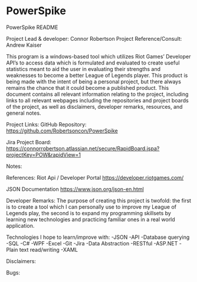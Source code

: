 # PowerSpike
PowerSpike README

Project Lead & developer: Connor Robertson
Project Reference/Consult: Andrew Kaiser

This program is a windows-based tool which utilizes Riot Games’ Developer API’s to access data which is formulated and evaluated to create useful statistics meant to aid the user in evaluating their strengths and weaknesses to become a better League of Legends player.  This product is being made with the intent of being a personal project, but there always remains the chance that it could become a published product.  This document contains all relevant information relating to the project, including links to all relevant webpages including the repositories and project boards of the project, as well as disclaimers, developer remarks, resources, and general notes.

Project Links:
GitHub Repository: https://github.com/Robertsoncon/PowerSpike

Jira Project Board: https://connorrobertson.atlassian.net/secure/RapidBoard.jspa?projectKey=POW&rapidView=1

Notes:


References:
Riot Api / Developer Portal
https://developer.riotgames.com/

JSON Documentation
https://www.json.org/json-en.html

Developer Remarks:
The purpose of creating this project is twofold: the first is to create a tool which I can personally use to improve my League of Legends play, the second is to expand my programming skillsets by learning new technologies and practicing familiar ones in a real world application.

Technologies I hope to learn/improve with:
-JSON
-API 
-Database querying
-SQL
-C#
-WPF
-Excel
-Git
-Jira
-Data Abstraction
-RESTful
-ASP.NET
-Plain text read/writing
-XAML

Disclaimers:


Bugs:



